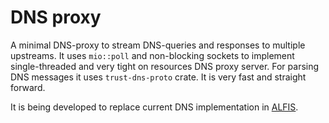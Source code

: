 # DNS proxy

A minimal DNS-proxy to stream DNS-queries and responses to multiple upstreams.
It uses `mio::poll` and non-blocking sockets to implement single-threaded and very tight on resources DNS proxy server.
For parsing DNS messages it uses `trust-dns-proto` crate.
It is very fast and straight forward.

It is being developed to replace current DNS implementation in [ALFIS](https://github.com/Revertron/Alfis/).
